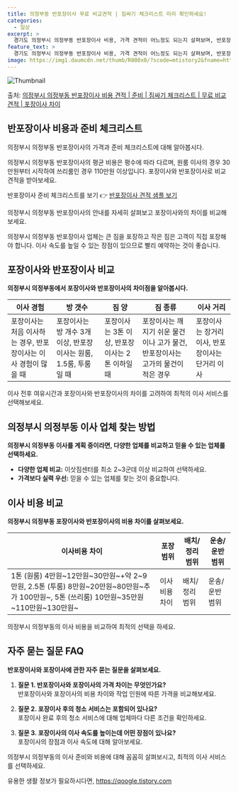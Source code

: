 ```yaml
---
title: 의정부동 반포장이사 무료 비교견적 | 짐싸기 체크리스트 미리 확인하세요!
categories:
  - 일상
excerpt: >
  경기도 의정부시 의정부동 반포장이사 비용, 가격 견적이 어느정도 되는지 살펴보며, 반포장이사를 준비함에 있어 짐싸기 준비 체크리스트가 무엇인지 보겠습니다. 마지막으로 포장이사와 차이점을 통해 무료 비교견적으로 어떤 것이 더 합리적인 선택인지 공유 드립니다.의정부시 의정부동 포장이사 견적 샘플 보기 👈 클릭의정부시 의정부동 포장이사 가격 살펴보기 👈 클릭의정부시 의정부동 반포장이사 평균 이사 비용평수의정부시 의정부동 평균 이사 비용원룸 이사9평 이하 (1톤)30만원~투룸/쓰리룸 이사16평 ~ 20평 (2.5톤)80만원~쓰리룸 이사21평 (5톤) ~110만원~우리집 무료 이사견적 받기 👈 클릭의정부시 의정부동 포장 vs 반포장 이사의정부시 의정부동에서 이사를 계획 중이라면 포장과 반포장이사의 가장 큰 ..
feature_text: >
  경기도 의정부시 의정부동 반포장이사 비용, 가격 견적이 어느정도 되는지 살펴보며, 반포장이사를 준비함에 있어 짐싸기 준비 체크리스트가 무엇인지 보겠습니다. 마지막으로 포장이사와 차이점을 통해 무료 비교견적으로 어떤 것이 더 합리적인 선택인지 공유 드립니다.의정부시 의정부동 포장이사 견적 샘플 보기 👈 클릭의정부시 의정부동 포장이사 가격 살펴보기 👈 클릭의정부시 의정부동 반포장이사 평균 이사 비용평수의정부시 의정부동 평균 이사 비용원룸 이사9평 이하 (1톤)30만원~투룸/쓰리룸 이사16평 ~ 20평 (2.5톤)80만원~쓰리룸 이사21평 (5톤) ~110만원~우리집 무료 이사견적 받기 👈 클릭의정부시 의정부동 포장 vs 반포장 이사의정부시 의정부동에서 이사를 계획 중이라면 포장과 반포장이사의 가장 큰 ..
image: https://img1.daumcdn.net/thumb/R800x0/?scode=mtistory2&fname=https%3A%2F%2Fblog.kakaocdn.net%2Fdn%2Fbo63dZ%2FbtsHaOZoaF3%2FHREHzWoAWueNmSWoINyhCK%2Fimg.webp
---
```


![Thumbnail](https://img1.daumcdn.net/thumb/R800x0/?scode=mtistory2&fname=https%3A%2F%2Fblog.kakaocdn.net%2Fdn%2Fbo63dZ%2FbtsHaOZoaF3%2FHREHzWoAWueNmSWoINyhCK%2Fimg.webp)

<p>출처: <a href="https://qoogle.tistory.com/9241" rel="dofollow">의정부시 의정부동 반포장이사 비용 견적 | 준비 | 짐싸기 체크리스트 | 무료 비교견적 | 포장이사 차이</a> </p>



## 반포장이사 비용과 준비 체크리스트

의정부시 의정부동 반포장이사의 가격과 준비 체크리스트에 대해 알아봅시다.

의정부시 의정부동 반포장이사의 평균 비용은 평수에 따라 다르며, 원룸 이사의 경우 30만원부터 시작하여 쓰리룸인 경우 110만원 이상입니다.
포장이사와 반포장이사로 비교견적을 받아보세요.

반포장이사 준비 체크리스트를 보기 👉 [반포장이사 견적 샘플 보기](반포장이사_견적_체크리스트_링크)

의정부시 의정부동 반포장이사의 안내를 자세히 살펴보고 포장이사와의 차이를 비교해보세요.

의정부시 의정부동 반포장이사 업체는 큰 짐을 포장하고 작은 짐은 고객이 직접 포장해야 합니다. 이사 속도를 높일 수 있는 장점이 있으므로
빨리 예약하는 것이 좋습니다.



## 포장이사와 반포장이사 비교

**의정부시 의정부동에서 포장이사와 반포장이사의 차이점을 알아봅시다.**

**이사 경험** | **방 갯수** | **짐 양** | **짐 종류** | **이사 거리**  
---|---|---|---|---  
포장이사는 처음 이사하는 경우, 반포장이사는 이사 경험이 많을 때 | 포장이사는 방 개수 3개 이상, 반포장이사는 원룸, 1.5룸, 투룸일 때 | 포장이사는 3톤 이상, 반포장이사는 2톤 이하일 때 | 포장이사는 깨지기 쉬운 물건이나 고가 물건, 반포장이사는 고가의 물건이 적은 경우 | 포장이사는 장거리 이사, 반포장이사는 단거리 이사  
  
이사 전후 여유시간과 포장이사와 반포장이사의 차이를 고려하여 최적의 이사 서비스를 선택해보세요.



## 의정부시 의정부동 이사 업체 찾는 방법

**의정부시 의정부동 이사를 계획 중이라면, 다양한 업체를 비교하고 믿을 수 있는 업체를 선택하세요.**

  * **다양한 업체 비교:** 이삿짐센터를 최소 2~3군데 이상 비교하여 선택하세요.
  * **가격보다 실력 우선:** 믿을 수 있는 업체를 찾는 것이 중요합니다.



## 이사 비용 비교

**의정부시 의정부동 포장이사와 반포장이사의 비용 차이를 살펴보세요.**

**이사비용 차이** | **포장 범위** | **배치/정리 범위** | **운송/운반 범위**  
---|---|---|---  
1톤 (원룸) 4만원~12만원~30만원~+약 2~9만원, 2.5톤 (투룸) 8만원~20만원~80만원~추가 100만원~, 5톤 (쓰리룸) 10만원~35만원~110만원~130만원~ | 이사비용 차이 | 배치/정리 범위 | 운송/운반 범위  
  
의정부시 의정부동의 이사 비용을 비교하여 최적의 선택을 하세요.



## 자주 묻는 질문 FAQ

**반포장이사와 포장이사에 관한 자주 묻는 질문을 살펴보세요.**

  1. **질문 1. 반포장이사와 포장이사의 가격 차이는 무엇인가요?**  
반포장이사와 포장이사의 비용 차이와 작업 인원에 따른 가격을 비교해보세요.

  2. **질문 2. 포장이사 후의 청소 서비스는 포함되어 있나요?**  
포장이사 완료 후의 청소 서비스에 대해 업체마다 다른 조건을 확인하세요.

  3. **질문 3. 포장이사의 이사 속도를 높이는데 어떤 장점이 있나요?**  
포장이사의 장점과 이사 속도에 대해 알아보세요.

의정부시 의정부동의 이사 준비와 비용에 대해 꼼꼼히 살펴보시고, 최적의 이사 서비스를 선택하세요.



 

유용한 생활 정보가 필요하시다면, <a href="https://qoogle.tistory.com" rel="dofollow">https://qoogle.tistory.com</a>


